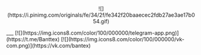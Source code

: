   <p align="center">
  ![](https://i.pinimg.com/originals/fe/34/2f/fe342f20baaecec2fdb27ae3ae17b054.gif)  
  </p>
  ___
  [![](https://img.icons8.com/color/100/000000/telegram-app.png)](https://t.me/Banttex)
  [![](https://img.icons8.com/color/100/000000/vk-com.png)](https://vk.com/bantex)


